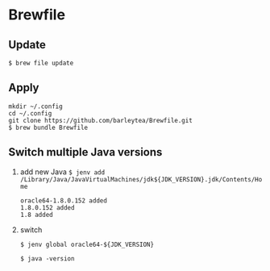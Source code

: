 # Brewfile

## Update
`$ brew file update`

## Apply
`mkdir ~/.config`  
`cd ~/.config`  
`git clone https://github.com/barleytea/Brewfile.git`  
`$ brew bundle Brewfile`

## Switch multiple Java versions


1. add new Java
   `$ jenv add /Library/Java/JavaVirtualMachines/jdk${JDK_VERSION}.jdk/Contents/Home`

   ```
   oracle64-1.8.0.152 added
   1.8.0.152 added
   1.8 added
   ```

1. switch

    `$ jenv global oracle64-${JDK_VERSION}`  

    `$ java -version`
